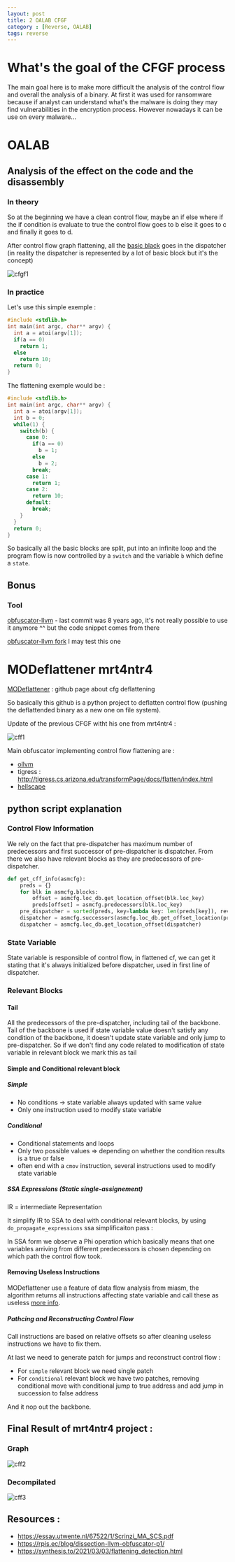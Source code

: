 ```yaml
---
layout: post
title: 2 OALAB CFGF
category : [Reverse, OALAB]
tags: reverse
---
```


# What's the goal of the CFGF process

The main goal here is to make more difficult the analysis of the control flow and overall the analysis of a binary. At first it was used for ransomware because if analyst can understand what's the malware is doing they may find vulnerabilities in the encryption process. However nowadays it can be use on every malware...

# OALAB 

## Analysis of the effect on the code and the disassembly

### In theory 

So at the beginning we have a clean control flow, maybe an if else where if the if condition is evaluate to true the control flow goes to b else it goes to c and finally it goes to d.

After control flow graph flattening, all the [basic black](https://en.wikipedia.org/wiki/Basic_block) goes in the dispatcher (in reality the dispatcher is represented by a lot of basic block but it's the concept)

![cfgf1](/assets/images/CFGF/CFGFdraw.png)

### In practice

Let's use this simple exemple :

```c
#include <stdlib.h>
int main(int argc, char** argv) {
  int a = atoi(argv[1]);
  if(a == 0)
    return 1;
  else
    return 10;
  return 0;
}
```

The flattening exemple would be :

```c
#include <stdlib.h>
int main(int argc, char** argv) {
  int a = atoi(argv[1]);
  int b = 0;
  while(1) {
    switch(b) {
      case 0:
        if(a == 0)
          b = 1;
        else
          b = 2;
        break;
      case 1:
        return 1;
      case 2:
        return 10;
      default:
        break;
    }
  }
  return 0;
}
```

So basically all the basic blocks are split, put into an infinite loop and the program flow is now controlled by a `switch` and the variable `b` which define a `state`.

## Bonus 

### Tool

[obfuscator-llvm](https://github.com/obfuscator-llvm/obfuscator/wiki/Control-Flow-Flattening) - last commit was 8 years ago, it's not really possible to use it anymore ^^ but the code snippet comes from there 

[obfuscator-llvm fork](https://github.com/eshard/obfuscator-llvm) I may test this one

# MODeflattener mrt4ntr4

[MODeflattener](https://mrt4ntr4.github.io/MODeflattener/) : github page about cfg deflattening 

So basically this github is a python project to deflatten control flow (pushing the deflattended binary as a new one on file system).

Update of the previous CFGF witht his one from mrt4ntr4 :

![cff1](/assets/images/CFGF/cff_illustration.png)

Main obfuscator implementing control flow flattening are :

- [ollvm](https://github.com/obfuscator-llvm/obfuscator/wiki/Control-Flow-Flattening)
- tigress : http://tigress.cs.arizona.edu/transformPage/docs/flatten/index.html
- [hellscape](https://github.com/meme/hellscape#flattening)

## python script explanation

### Control Flow Information

We rely on the fact that pre-dispatcher has maximum number of predecessors and first successor of pre-dispatcher is dispatcher. From there we also have relevant blocks as they are predecessors of pre-dispatcher.

```python
def get_cff_info(asmcfg):
    preds = {}
    for blk in asmcfg.blocks:
        offset = asmcfg.loc_db.get_location_offset(blk.loc_key)
        preds[offset] = asmcfg.predecessors(blk.loc_key)
    pre_dispatcher = sorted(preds, key=lambda key: len(preds[key]), reverse=True)[0]
    dispatcher = asmcfg.successors(asmcfg.loc_db.get_offset_location(pre_dispatcher))[0]
    dispatcher = asmcfg.loc_db.get_location_offset(dispatcher)
```

### State Variable

State variable is responsible of control flow, in flattened cf, we can get it stating that it's always initialized before dispatcher, used in first line of dispatcher.

### Relevant Blocks

#### Tail

All the predecessors of the pre-dispatcher, including tail of the backbone. Tail of the backbone is used if state variable value doesn't satisfy any condition of the backbone, it doesn't update state variable and only jump to pre-dispatcher. So if we don't find any code related to modification of state variable in relevant block we mark this as tail 

#### Simple and Conditional relevant block 

##### Simple 

- No conditions -> state variable always updated with same value 
- Only one instruction used to modify state variable 

##### Conditional 

- Conditional statements and loops
- Only two possible values => depending on whether the condition results is a true or false
- often end with a `cmov` instruction, several instructions used to modify state variable 

##### SSA Expressions (Static single-assignement)

IR = intermediate Representation

It simplify IR to SSA to deal with conditional relevant blocks, by using `do_propagate_expressions` ssa simplificaiton pass :

In SSA form we observe a Phi operation which basically means that one variables arriving from different predecessors is chosen depending on which path the control flow took.

#### Removing Useless Instructions

MODeflattener use a feature of data flow analysis from miasm, the algorithm returns all instructions affecting state variable and call these as useless [more info](https://miasm.re/blog/2017/02/03/data_flow_analysis_depgraph.html).

##### Pathcing and Reconstructing Control Flow

Call instructions are based on relative offsets so after cleaning useless instructions we have to fix them.

At last we need to generate patch for jumps and reconstruct control flow :
  -  For `simple` relevant block we need single patch
  - For `conditional` relevant block we have two patches, removing conditional move with conditional jump to true address and add jump in succession to false address

And it nop out the backbone.

## Final Result of mrt4ntr4 project :

### Graph 
![cff2](/assets/images/CFGF/results_dg.png)

### Decompilated 

![cff3](/assets/images/CFGF/dec_comparision.png)

## Resources :

- https://essay.utwente.nl/67522/1/Scrinzi_MA_SCS.pdf
- https://rpis.ec/blog/dissection-llvm-obfuscator-p1/
- https://synthesis.to/2021/03/03/flattening_detection.html
